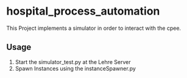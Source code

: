 # hospital_process_automation

This Project implements a simulator in order to interact with the cpee.

## Usage

1. Start the simulator_test.py at the Lehre Server
2. Spawn Instances using the instanceSpawner.py
